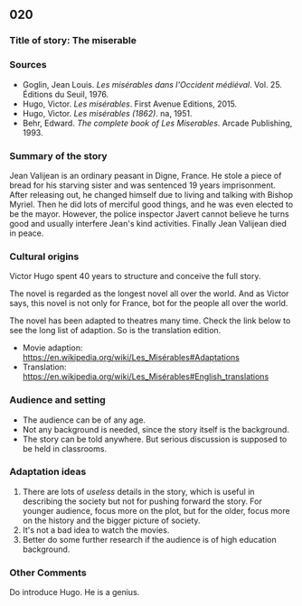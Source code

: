 ## 020
### Title of story: The miserable



### Sources

* Goglin, Jean Louis. *Les misérables dans l'Occident médiéval*. Vol. 25. Éditions du Seuil, 1976.
* Hugo, Victor. *Les misérables*. First Avenue Editions, 2015.
* Hugo, Victor. *Les misérables (1862)*. na, 1951.
* Behr, Edward. *The complete book of Les Miserables*. Arcade Publishing, 1993.




### Summary of the story

Jean Valijean is an ordinary peasant in Digne, France. He stole a piece of bread for his starving sister and was sentenced 19 years imprisonment. After releasing out, he changed himself due to living and talking with Bishop Myriel. Then he did lots of merciful good things, and he was even elected to be the mayor. However, the police inspector Javert cannot believe he turns good and usually interfere Jean's kind activities. Finally Jean Valijean died in peace.



### Cultural origins

Victor Hugo spent 40 years to structure and conceive the full story.

The novel is regarded as the longest novel all over the world. And as Victor says, this novel is not only for France, bot for the people all over the world.

The novel has been adapted to theatres many time. Check the link below to see the long list of adaption. So is the translation edition.

* Movie adaption: https://en.wikipedia.org/wiki/Les_Misérables#Adaptations
* Translation:  https://en.wikipedia.org/wiki/Les_Misérables#English_translations



### Audience and setting
* The audience can be of any age. 
* Not any background is needed, since the story itself is the background.
* The story can be told anywhere. But serious discussion is supposed to be held in classrooms.




### Adaptation ideas

1. There are lots of *useless* details in the story, which is useful in describing the society but not for pushing forward the story. For younger audience, focus more on the plot, but for the older, focus more on the history and the bigger picture of society.
2. It's not a bad idea to watch the movies.
3. Better do some further research if the audience is of high education background.




### Other Comments

Do introduce Hugo. He is a genius.